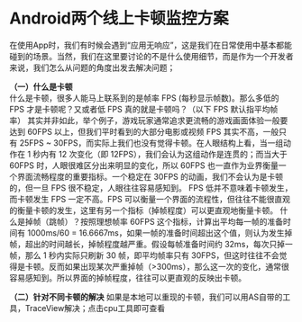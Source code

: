 # Android两个线上卡顿监控方案
  在使用App时，我们有时候会遇到“应用无响应”，这是我们在日常使用中基本都能碰到的场景。当然，我们在这里要讨论的不是什么使用细节，而是作为一个开发者来说，我们怎么从问题的角度出发去解决问题；
  
**（一）什么是卡顿**  
    什么是卡顿，很多人能马上联系到的是帧率 FPS (每秒显示帧数)。那么多低的 FPS 才是卡顿呢？又或者低 FPS 真的就是卡顿吗？（以下 FPS 默认指平均帧率）
其实并非如此，举个例子，游戏玩家通常追求更流畅的游戏画面体验一般要达到 60FPS 以上，但我们平时看到的大部分电影或视频 FPS 其实不高，一般只有 25FPS ~ 30FPS，而实际上我们也没有觉得卡顿。在人眼结构上看，当一组动作在 1 秒内有 12 次变化（即 12FPS），我们会认为这组动作是连贯的；而当大于 60FPS 时，人眼很难区分出来明显的变化，所以 60FPS 也一直作为业界衡量一个界面流畅程度的重要指标。一个稳定在 30FPS 的动画，我们不会认为是卡顿的，但一旦 FPS 很不稳定，人眼往往容易感知到。
      FPS 低并不意味着卡顿发生，而卡顿发生 FPS 一定不高。FPS 可以衡量一个界面的流程性，但往往不能很直观的衡量卡顿的发生，这里有另一个指标（掉帧程度）可以更直观地衡量卡顿。
什么是掉帧（跳帧）？按照理想帧率 60FPS 这个指标，计算出平均每一帧的准备时间有 1000ms/60 = 16.6667ms，如果一帧的准备时间超出这个值，则认为发生掉帧，超出的时间越长，掉帧程度越严重。假设每帧准备时间约 32ms，每次只掉一帧，那么 1 秒内实际只刷新 30 帧，即平均帧率只有 30FPS，但这时往往不会觉得是卡顿。反而如果出现某次严重掉帧（>300ms），那么这一次的变化，通常很容易感知到。所以界面的掉帧程度，往往可以更直观的反映出卡顿。

**（二）针对不同卡顿的解决** 
    如果是本地可以重现的卡顿，我们可以用AS自带的工具，TraceView解决；点击cpu工具即可查看
